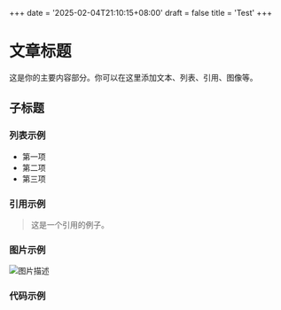 +++
date = '2025-02-04T21:10:15+08:00'
draft = false
title = 'Test'
+++
# 文章标题

这是你的主要内容部分。你可以在这里添加文本、列表、引用、图像等。

## 子标题

### 列表示例

- 第一项
- 第二项
- 第三项

### 引用示例

> 这是一个引用的例子。

### 图片示例

![图片描述](图片链接)

### 代码示例
